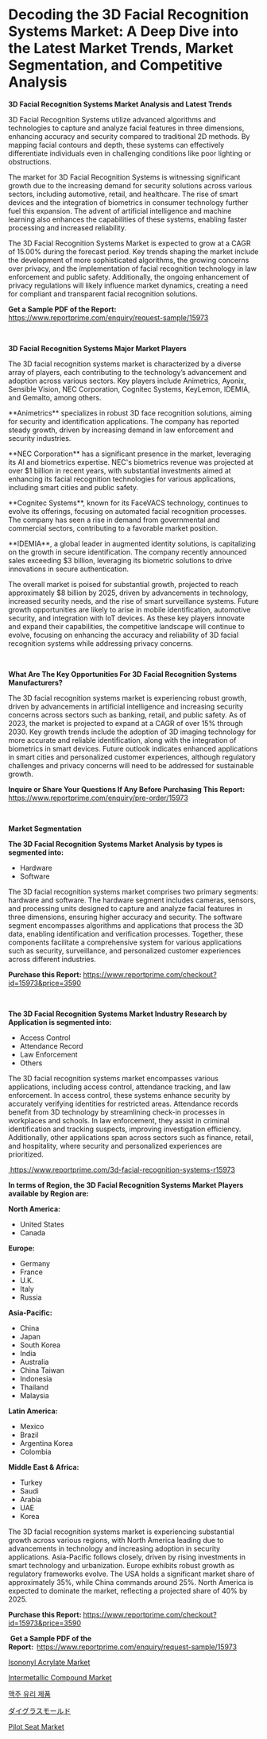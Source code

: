 <p><h1>Decoding the 3D Facial Recognition Systems Market: A Deep Dive into the Latest Market Trends, Market Segmentation, and Competitive Analysis</h1></p><p><strong>3D Facial Recognition Systems Market Analysis and Latest Trends</strong></p>
<p><p>3D Facial Recognition Systems utilize advanced algorithms and technologies to capture and analyze facial features in three dimensions, enhancing accuracy and security compared to traditional 2D methods. By mapping facial contours and depth, these systems can effectively differentiate individuals even in challenging conditions like poor lighting or obstructions.</p><p>The market for 3D Facial Recognition Systems is witnessing significant growth due to the increasing demand for security solutions across various sectors, including automotive, retail, and healthcare. The rise of smart devices and the integration of biometrics in consumer technology further fuel this expansion. The advent of artificial intelligence and machine learning also enhances the capabilities of these systems, enabling faster processing and increased reliability.</p><p>The 3D Facial Recognition Systems Market is expected to grow at a CAGR of 15.00% during the forecast period. Key trends shaping the market include the development of more sophisticated algorithms, the growing concerns over privacy, and the implementation of facial recognition technology in law enforcement and public safety. Additionally, the ongoing enhancement of privacy regulations will likely influence market dynamics, creating a need for compliant and transparent facial recognition solutions.</p></p>
<p><strong>Get a Sample PDF of the Report:&nbsp;</strong> <a href="https://www.reportprime.com/enquiry/request-sample/15973">https://www.reportprime.com/enquiry/request-sample/15973</a></p>
<p>&nbsp;</p>
<p><strong>3D Facial Recognition Systems Major Market Players</strong></p>
<p><p>The 3D facial recognition systems market is characterized by a diverse array of players, each contributing to the technology’s advancement and adoption across various sectors. Key players include Animetrics, Ayonix, Sensible Vision, NEC Corporation, Cognitec Systems, KeyLemon, IDEMIA, and Gemalto, among others.</p><p>**Animetrics** specializes in robust 3D face recognition solutions, aiming for security and identification applications. The company has reported steady growth, driven by increasing demand in law enforcement and security industries. </p><p>**NEC Corporation** has a significant presence in the market, leveraging its AI and biometrics expertise. NEC's biometrics revenue was projected at over $1 billion in recent years, with substantial investments aimed at enhancing its facial recognition technologies for various applications, including smart cities and public safety.</p><p>**Cognitec Systems**, known for its FaceVACS technology, continues to evolve its offerings, focusing on automated facial recognition processes. The company has seen a rise in demand from governmental and commercial sectors, contributing to a favorable market position.</p><p>**IDEMIA**, a global leader in augmented identity solutions, is capitalizing on the growth in secure identification. The company recently announced sales exceeding $3 billion, leveraging its biometric solutions to drive innovations in secure authentication.</p><p>The overall market is poised for substantial growth, projected to reach approximately $8 billion by 2025, driven by advancements in technology, increased security needs, and the rise of smart surveillance systems. Future growth opportunities are likely to arise in mobile identification, automotive security, and integration with IoT devices. As these key players innovate and expand their capabilities, the competitive landscape will continue to evolve, focusing on enhancing the accuracy and reliability of 3D facial recognition systems while addressing privacy concerns.</p></p>
<p>&nbsp;</p>
<p><strong>What Are The Key Opportunities For 3D Facial Recognition Systems Manufacturers?</strong></p>
<p><p>The 3D facial recognition systems market is experiencing robust growth, driven by advancements in artificial intelligence and increasing security concerns across sectors such as banking, retail, and public safety. As of 2023, the market is projected to expand at a CAGR of over 15% through 2030. Key growth trends include the adoption of 3D imaging technology for more accurate and reliable identification, along with the integration of biometrics in smart devices. Future outlook indicates enhanced applications in smart cities and personalized customer experiences, although regulatory challenges and privacy concerns will need to be addressed for sustainable growth.</p></p>
<p><strong>Inquire or Share Your Questions If Any Before Purchasing This Report:</strong> <a href="https://www.reportprime.com/enquiry/pre-order/15973">https://www.reportprime.com/enquiry/pre-order/15973</a></p>
<p>&nbsp;</p>
<p><strong>Market Segmentation</strong></p>
<p><strong>The 3D Facial Recognition Systems Market Analysis by types is segmented into:</strong></p>
<p><ul><li>Hardware</li><li>Software</li></ul></p>
<p><p>The 3D facial recognition systems market comprises two primary segments: hardware and software. The hardware segment includes cameras, sensors, and processing units designed to capture and analyze facial features in three dimensions, ensuring higher accuracy and security. The software segment encompasses algorithms and applications that process the 3D data, enabling identification and verification processes. Together, these components facilitate a comprehensive system for various applications such as security, surveillance, and personalized customer experiences across different industries.</p></p>
<p><strong>Purchase this Report:&nbsp;</strong><a href="https://www.reportprime.com/checkout?id=15973&price=3590">https://www.reportprime.com/checkout?id=15973&price=3590</a></p>
<p>&nbsp;</p>
<p><strong>The 3D Facial Recognition Systems Market Industry Research by Application is segmented into:</strong></p>
<p><ul><li>Access Control</li><li>Attendance Record</li><li>Law Enforcement</li><li>Others</li></ul></p>
<p><p>The 3D facial recognition systems market encompasses various applications, including access control, attendance tracking, and law enforcement. In access control, these systems enhance security by accurately verifying identities for restricted areas. Attendance records benefit from 3D technology by streamlining check-in processes in workplaces and schools. In law enforcement, they assist in criminal identification and tracking suspects, improving investigation efficiency. Additionally, other applications span across sectors such as finance, retail, and hospitality, where security and personalized experiences are prioritized.</p></p>
<p><a href="https://www.reportprime.com/3d-facial-recognition-systems-r15973">&nbsp;https://www.reportprime.com/3d-facial-recognition-systems-r15973</a></p>
<p><strong>In terms of Region, the 3D Facial Recognition Systems Market Players available by Region are:</strong></p>
<p>
    <p> <strong> North America: </strong>
        <ul>
            <li>United States</li>
            <li>Canada</li>
        </ul>
        </p> 
    <p> <strong> Europe: </strong>
        <ul>
            <li>Germany</li>
            <li>France</li>
            <li>U.K.</li>
            <li>Italy</li>
            <li>Russia</li>
        </ul>
        </p> 
    <p> <strong> Asia-Pacific: </strong>
        <ul>
            <li>China</li>
            <li>Japan</li>
            <li>South Korea</li>
            <li>India</li>
            <li>Australia</li>
            <li>China Taiwan</li>
            <li>Indonesia</li>
            <li>Thailand</li>
            <li>Malaysia</li>
        </ul>
        </p> 
    <p> <strong> Latin America: </strong>
        <ul>
            <li>Mexico</li>
            <li>Brazil</li>
            <li>Argentina Korea</li>
            <li>Colombia</li>
        </ul>
        </p> 
    <p> <strong> Middle East & Africa: </strong>
        <ul>
            <li>Turkey</li>
            <li>Saudi</li>
            <li>Arabia</li>
            <li>UAE</li>
            <li>Korea</li>
        </ul>
    </p>
    </p>
<p><p>The 3D facial recognition systems market is experiencing substantial growth across various regions, with North America leading due to advancements in technology and increasing adoption in security applications. Asia-Pacific follows closely, driven by rising investments in smart technology and urbanization. Europe exhibits robust growth as regulatory frameworks evolve. The USA holds a significant market share of approximately 35%, while China commands around 25%. North America is expected to dominate the market, reflecting a projected share of 40% by 2025.</p></p>
<p><strong>Purchase this Report: </strong><a href="https://www.reportprime.com/checkout?id=15973&price=3590">https://www.reportprime.com/checkout?id=15973&price=3590</a></p>
<p>&nbsp;<strong>Get a Sample PDF of the Report:&nbsp;&nbsp;</strong><a href="https://www.reportprime.com/enquiry/request-sample/15973">https://www.reportprime.com/enquiry/request-sample/15973</a></p>
<p><strong></strong></p>
<p><p><a href="https://medium.com/@lrusselljames32024/emerging-trends-in-isononyl-acrylate-market-global-outlook-and-future-prospects-from-2024-2031-3eb274bfb1c1">Isononyl Acrylate Market</a></p><p><a href="https://medium.com/@lrusselljames32024/the-comprehensive-intermetallic-compound-market-research-report-is-essential-for-understanding-98dcc065e781">Intermetallic Compound Market</a></p><p><a href="https://medium.com/@coremtymerich56566/2024%EB%85%84%EB%B6%80%ED%84%B0-2031%EB%85%84%EA%B9%8C%EC%A7%80%EC%9D%98-%EB%A7%A5%EC%A3%BC-%EA%B8%80%EB%9D%BC%EC%8A%A4%EC%9B%A8%EC%96%B4-%EC%8B%9C%EC%9E%A5%EC%9D%98-%EC%8B%A0%ED%9D%A5-%EC%8B%9C%EC%9E%A5-%EB%8F%99%ED%96%A5-%EB%B0%8F-%EC%A7%80%EC%97%AD-%EB%B6%84%EC%84%9D-%EC%98%88%EC%B8%A1-31bd37512277">맥주 유리 제품</a></p><p><a href="https://medium.com/@stellaca2cz/die-glass-mold-market-%E3%81%AE%E3%82%B0%E3%83%AD%E3%83%BC%E3%83%90%E3%83%AB%E5%B8%82%E5%A0%B4%E6%A6%82%E8%A6%81%E3%81%AF-%E4%B8%96%E7%95%8C%E3%81%8A%E3%82%88%E3%81%B3%E4%B8%BB%E8%A6%81%E5%B8%82%E5%A0%B4%E3%81%AB%E3%81%8A%E3%81%91%E3%82%8B%E6%A5%AD%E7%95%8C%E3%81%AB%E5%BD%B1%E9%9F%BF%E3%82%92%E4%B8%8E%E3%81%88%E3%82%8B%E4%B8%BB%E8%A6%81%E3%81%AA%E3%83%88%E3%83%AC%E3%83%B3%E3%83%89%E3%81%AB%E3%81%A4%E3%81%84%E3%81%A6-%E7%8B%AC%E8%87%AA%E3%81%AE%E8%A6%96%E7%82%B9%E3%82%92%E6%8F%90%E4%BE%9B%E3%81%97%E3%81%BE%E3%81%99-9682738e652d">ダイグラスモールド</a></p><p><a href="https://issuu.com/reportprime-2/docs/pilot-seat-market-size-2030.pptx_cab7e4a148f406">Pilot Seat Market</a></p></p>